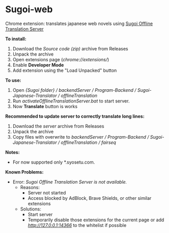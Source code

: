 # Sugoi-web
Chrome extension: translates japanese web novels using [Sugoi Offline Translation Server](https://www.patreon.com/mingshiba) 

**To install:**
1. Download the *Source code (zip)* archive from Releases
2. Unpack the archive
3. Open extensions page (*chrome://extensions/*)
4. Enable **Developer Mode**
5. Add extension using the "Load Unpacked" button

**To use:**
1. Open *{Sugoi folder} / backendServer / Program-Backend / Sugoi-Japanese-Translator / offlineTranslation*
2. Run *activateOfflineTranslationServer.bat* to start server.
3. Now **Translate** button is works

**Recommended to update server to correctly translate long lines:**
1. Download the *server* archive from Releases
2. Unpack the archive
3. Copy files with overwrite to *backendServer / Program-Backend / Sugoi-Japanese-Translator / offlineTranslation / fairseq*

**Notes:**
* For now supported only *.syosetu.com.

**Known Problems:**
* Error: *Sugoi Offline Translation Server is not available.*
  - Reasons: 
    - Server not started
    - Access blocked by AdBlock, Brave Shields, or other similar extensions
  - Solutions:
    - Start server
    - Temporarily disable those extensions for the current page or add *http://127.0.0.1:14366* to the whitelist if possible
